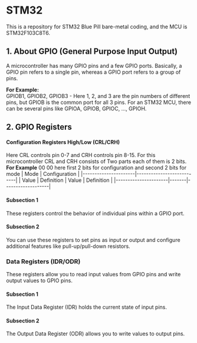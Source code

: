 # STM32

This is a repository for STM32 Blue Pill bare-metal coding, and the MCU is STM32F103C8T6.

## 1. About GPIO (General Purpose Input Output)

A microcontroller has many GPIO pins and a few GPIO ports. Basically, a GPIO pin refers to a single pin, whereas a GPIO port refers to a group of pins.

**For Example:**  
GPIOB1, GPIOB2, GPIOB3 - Here 1, 2, and 3 are the pin numbers of different pins, but GPIOB is the common port for all 3 pins. For an STM32 MCU, there can be several pins like GPIOA, GPIOB, GPIOC, ..., GPIOH.

## 2. GPIO Registers

#### Configuration Registers High/Low (CRL/CRH)

Here CRL controls pin 0-7 and CRH controls pin 8-15. For this microcontroller CRL and CRH consists of 
Two parts each of them is 2 bits.
**For Example**
00 00 here first 2 bits for configuration and second 2 bits for mode
|         Mode         |      Configuration        |
|----------------------|---------------------------|
| Value | Definition   | Value |      Definition   |
|----------------------|-------|-------------------|
#### Subsection 1

These registers control the behavior of individual pins within a GPIO port.

#### Subsection 2

You can use these registers to set pins as input or output and configure additional features like pull-up/pull-down resistors.

### Data Registers (IDR/ODR)

These registers allow you to read input values from GPIO pins and write output values to GPIO pins.

#### Subsection 1

The Input Data Register (IDR) holds the current state of input pins.

#### Subsection 2

The Output Data Register (ODR) allows you to write values to output pins.


